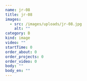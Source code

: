 ```yaml
---
name: jr-08
title: jr-08
images:
  - src: /images/uploads/jr-08.jpg
    alt: ""
category: B
kind: image
video: ""
startTime: 0
order_about: 0
order_projects: 0
order_video: 0
body: ""
body_en: ""
---
```

